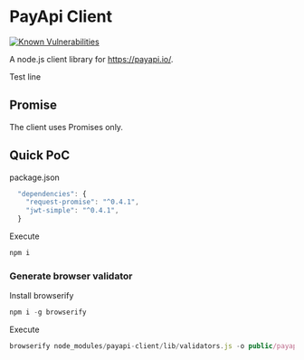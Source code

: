 # PayApi Client

[![Known Vulnerabilities](https://snyk.io/test/npm/payapi-client/badge.svg)](https://snyk.io/test/npm/payapi-client)

A node.js client library for https://payapi.io/.

Test line

## Promise

The client uses Promises only.

## Quick PoC

package.json
```javascript
  "dependencies": {
    "request-promise": "^0.4.1",
    "jwt-simple": "^0.4.1",
  }
```

Execute
```javascript
npm i
```
### Generate browser validator

Install browserify
```javascript
npm i -g browserify
```

Execute
```javascript
browserify node_modules/payapi-client/lib/validators.js -o public/payapi.client.validator.js
```
